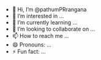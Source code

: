 - 👋 Hi, I’m @pathumPRrangana
- 👀 I’m interested in ...
- 🌱 I’m currently learning ...
- 💞️ I’m looking to collaborate on ...
- 📫 How to reach me ...
- 😄 Pronouns: ...
- ⚡ Fun fact: ...

<!---
pathumPRrangana/pathumPRrangana is a ✨ special ✨ repository because its `README.md` (this file) appears on your GitHub profile.
You can click the Preview link to take a look at your changes.
--->
